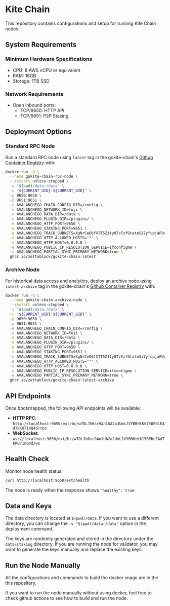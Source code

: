 # Kite Chain

This repository contains configurations and setup for running Kite Chain nodes.

## System Requirements

### Minimum Hardware Specifications

- CPU: 8 AWS vCPU or equivalent
- RAM: 16GB
- Storage: 1TB SSD


### Network Requirements

- Open inbound ports:
  - TCP/9650: HTTP API
  - TCP/9651: P2P Staking

## Deployment Options

### Standard RPC Node

Run a standard RPC node using `latest` tag in the gokite-chain's [Github Container Registry](https://github.com/Zettablock/gokite-chain/pkgs/container/gokite-chain) with:

```sh
docker run -d \
  --name gokite-chain-rpc-node \
  --restart unless-stopped \
  -v "$(pwd)/data:/data" \
  -u "${CURRENT_UID}:${CURRENT_GID}" \
  -p 9650:9650 \
  -p 9651:9651 \
  -e AVALANCHEGO_CHAIN_CONFIG_DIR=/config \
  -e AVALANCHEGO_NETWORK_ID=fuji \
  -e AVALANCHEGO_DATA_DIR=/data \
  -e AVALANCHEGO_PLUGIN_DIR=/plugins/ \
  -e AVALANCHEGO_HTTP_PORT=9650 \
  -e AVALANCHEGO_STAKING_PORT=9651 \
  -e AVALANCHEGO_TRACK_SUBNETS=XgNrCeD6fXTT5Z1ty8TcFzfGtateSi7yfupjaPUeoojQp6xDA \
  -e AVALANCHEGO_HTTP_ALLOWED_HOSTS="*" \
  -e AVALANCHEGO_HTTP_HOST=0.0.0.0 \
  -e AVALANCHEGO_PUBLIC_IP_RESOLUTION_SERVICE=ifconfigme \
  -e AVALANCHEGO_PARTIAL_SYNC_PRIMARY_NETWORK=true \
  ghcr.io/zettablock/gokite-chain:latest
```

### Archive Node

For historical data access and analytics, deploy an archive node using `latest-archive` tag in the gokite-chain's [Github Container Registry](https://github.com/Zettablock/gokite-chain/pkgs/container/gokite-chain) with:

```sh
docker run -d \
  --name gokite-chain-archive-node \
  --restart unless-stopped \
  -v "$(pwd)/data:/data" \
  -u "${CURRENT_UID}:${CURRENT_GID}" \
  -p 9650:9650 \
  -p 9651:9651 \
  -e AVALANCHEGO_CHAIN_CONFIG_DIR=/config \
  -e AVALANCHEGO_NETWORK_ID=fuji \
  -e AVALANCHEGO_DATA_DIR=/data \
  -e AVALANCHEGO_PLUGIN_DIR=/plugins/ \
  -e AVALANCHEGO_HTTP_PORT=9650 \
  -e AVALANCHEGO_STAKING_PORT=9651 \
  -e AVALANCHEGO_TRACK_SUBNETS=XgNrCeD6fXTT5Z1ty8TcFzfGtateSi7yfupjaPUeoojQp6xDA \
  -e AVALANCHEGO_HTTP_ALLOWED_HOSTS="*" \
  -e AVALANCHEGO_HTTP_HOST=0.0.0.0 \
  -e AVALANCHEGO_PUBLIC_IP_RESOLUTION_SERVICE=ifconfigme \
  -e AVALANCHEGO_PARTIAL_SYNC_PRIMARY_NETWORK=true \
  ghcr.io/zettablock/gokite-chain:latest-archive
```

## API Endpoints

Once bootstrapped, the following API endpoints will be available:

- **HTTP RPC**: `http://localhost:9650/ext/bc/w7DLJh6sr9An1UA2aJUmL2VYBBHtKk156PbLEAdTkKU71nQ4d/rpc`
- **WebSocket**: `ws://localhost:9650/ext/bc/w7DLJh6sr9An1UA2aJUmL2VYBBHtKk156PbLEAdTkKU71nQ4d/ws`

## Health Check

Monitor node health status:
```sh
curl http://localhost:9650/ext/health
```
The node is ready when the response shows `"healthy": true`.

## Data and Keys

The data directory is located at `$(pwd)/data`.
If you want to use a different directory, you can change the `-v "$(pwd)/data:/data"` option in the deployment command.

The keys are randomly generated and stored in the directory under the `data/staking` directory.
If you are running the node for validator, you may want to generate the keys manually and replace the existing keys.

## Run the Node Manually

All the configurations and commands to build the docker image are in the this repository.

If you want to run the node manually without using docker, feel free to check github actions to see how to build and run the node.
